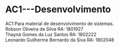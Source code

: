 # AC1---Desenvolvimento
AC1 Para material de desenvolvimento de sistemas.<br/>
Robson Oliveira da Silva RA: 1801927<br/>
Thayná Gomes da Luz Santos RA: 1802222<br/>
Leonardo Guilherme Bernardo da Siva RA: 1802048
